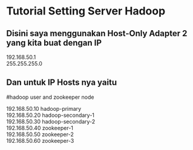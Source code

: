 # **Tutorial Setting Server Hadoop**

## Disini saya menggunakan Host-Only Adapter 2 yang kita buat dengan IP
  192.168.50.1\
  255.255.255.0

## Dan untuk IP Hosts nya yaitu
#hadoop user and zookeeper node

192.168.50.10 hadoop-primary\
192.168.50.20 hadoop-secondary-1\
192.168.50.30 hadoop-secondary-2\
192.168.50.40 zookeeper-1\
192.168.50.50 zookeeper-2\
192.168.50.60 zookeeper-3
